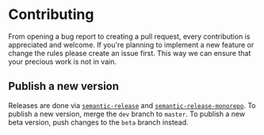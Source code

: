 # Contributing

From opening a bug report to creating a pull request, every contribution is appreciated and welcome. If you're planning to implement a new feature or change the rules please create an issue first. This way we can ensure that your precious work is not in vain.

## Publish a new version

Releases are done via [`semantic-release`](https://github.com/semantic-release/semantic-release) and [`semantic-release-monorepo`](https://github.com/pmowrer/semantic-release-monorepo). To publish a new version, merge the `dev` branch to `master`. To publish a new beta version, push changes to the `beta` branch instead.